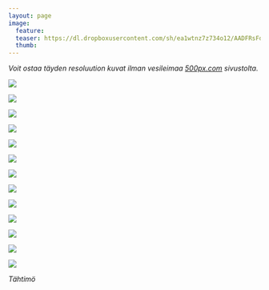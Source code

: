 ```yaml
---
layout: page
image:
  feature:
  teaser: https://dl.dropboxusercontent.com/sh/ea1wtnz7z734o12/AADFRsFd6Nnh7XQcitBekwpVa/luontokuvat/kes%C3%A4/9/DS44873-245px.jpg
  thumb:
---
```


*Voit ostaa täyden resoluution kuvat ilman vesileimaa [500px.com](https://500px.com/minimuutticom/galleries/starworts) sivustolta.*

[![](https://dl.dropboxusercontent.com/sh/ea1wtnz7z734o12/AABXq0Dm8Xiqkryxm4KmzbUla/luontokuvat/kes%C3%A4/9/DS44789-800px.jpg)](https://dl.dropboxusercontent.com/sh/ea1wtnz7z734o12/AAAub-PtnmLBCGTM9xRBuJqua/luontokuvat/kes%C3%A4/9/DS44789.jpg)

[![](https://dl.dropboxusercontent.com/sh/ea1wtnz7z734o12/AACa5XdCkyv9dEBBDAmEpme9a/luontokuvat/kes%C3%A4/9/DS44799-800px.jpg)](https://dl.dropboxusercontent.com/sh/ea1wtnz7z734o12/AAAS2-otNr4zp9Hf-wfFATK3a/luontokuvat/kes%C3%A4/9/DS44799.jpg)

[![](https://dl.dropboxusercontent.com/sh/ea1wtnz7z734o12/AACGnFecPOOprpBia46wqxi4a/luontokuvat/kes%C3%A4/9/DS44803-800px.jpg)](https://dl.dropboxusercontent.com/sh/ea1wtnz7z734o12/AAAtdLmP-lE_IZuHxybzs2X2a/luontokuvat/kes%C3%A4/9/DS44803.jpg)

[![](https://dl.dropboxusercontent.com/sh/ea1wtnz7z734o12/AAA5rfCFTkjPQv4Fu2Oondpta/luontokuvat/kes%C3%A4/9/DS44817-800px.jpg)](https://dl.dropboxusercontent.com/sh/ea1wtnz7z734o12/AADH5uWnobOSyhy7_ev-aye1a/luontokuvat/kes%C3%A4/9/DS44817.jpg)

[![](https://dl.dropboxusercontent.com/sh/ea1wtnz7z734o12/AACquJ7ZBlisWyQJWwu9zYexa/luontokuvat/kes%C3%A4/9/DS44824-800px.jpg)](https://dl.dropboxusercontent.com/sh/ea1wtnz7z734o12/AABnvRIWpGa9MlqtIZ3s7t4Aa/luontokuvat/kes%C3%A4/9/DS44824.jpg)

[![](https://dl.dropboxusercontent.com/sh/ea1wtnz7z734o12/AACWq2x8PfAJpNygFzieIaLda/luontokuvat/kes%C3%A4/9/DS44873-800px.jpg)](https://dl.dropboxusercontent.com/sh/ea1wtnz7z734o12/AAAcmi3fKqi3kfXoPXEF4_N6a/luontokuvat/kes%C3%A4/9/DS44873.jpg)

[![](https://dl.dropboxusercontent.com/sh/ea1wtnz7z734o12/AAApEcR3xMKxPolkvM-TXnFua/luontokuvat/kes%C3%A4/9/DS44887-800px.jpg)](https://dl.dropboxusercontent.com/sh/ea1wtnz7z734o12/AADS3NNI4G7v_CLNNvy5VxPua/luontokuvat/kes%C3%A4/9/DS44887.jpg)

[![](https://dl.dropboxusercontent.com/sh/ea1wtnz7z734o12/AAA-1MjRrLDva0VFlfpc2dxZa/luontokuvat/kes%C3%A4/9/DS44890-800px.jpg)](https://dl.dropboxusercontent.com/sh/ea1wtnz7z734o12/AABde7cVHJQrFNa_Ck25oAWda/luontokuvat/kes%C3%A4/9/DS44890.jpg)

[![](https://dl.dropboxusercontent.com/sh/ea1wtnz7z734o12/AADNyApj456JO2qg2Fp2F1Npa/luontokuvat/kes%C3%A4/9/DS44911-800px.jpg)](https://dl.dropboxusercontent.com/sh/ea1wtnz7z734o12/AADdVXkhpoXmXYAUx3baYFIVa/luontokuvat/kes%C3%A4/9/DS44911.jpg)

[![](https://dl.dropboxusercontent.com/sh/ea1wtnz7z734o12/AAB0CAGWUIW4T8fueGOZmeKPa/luontokuvat/kes%C3%A4/9/DS44916-800px.jpg)](https://dl.dropboxusercontent.com/sh/ea1wtnz7z734o12/AADQqd4vanpbIOwNf2ib-vjYa/luontokuvat/kes%C3%A4/9/DS44916.jpg)

[![](https://dl.dropboxusercontent.com/sh/ea1wtnz7z734o12/AAD3d7QXK8Bo3XLi7kzKYEhva/luontokuvat/kes%C3%A4/9/DS44853-800px.jpg)](https://dl.dropboxusercontent.com/sh/ea1wtnz7z734o12/AACJCbpji9Vht7tuvBIDz7REa/luontokuvat/kes%C3%A4/9/DS44853.jpg)

[![](https://dl.dropboxusercontent.com/sh/ea1wtnz7z734o12/AACzycT8PQz3BzC3nz_cHhKWa/luontokuvat/kes%C3%A4/9/DS44877-800px.jpg)](https://dl.dropboxusercontent.com/sh/ea1wtnz7z734o12/AABpTcVPtH4hVolfQKJKnBo3a/luontokuvat/kes%C3%A4/9/DS44877.jpg)

[![](https://dl.dropboxusercontent.com/sh/ea1wtnz7z734o12/AACFkqG5-dvYP91TEWl6_fbUa/luontokuvat/kes%C3%A4/9/DS44875-800px.jpg)](https://dl.dropboxusercontent.com/sh/ea1wtnz7z734o12/AAA-Av4PUyVPJB02Xc8V213Ma/luontokuvat/kes%C3%A4/9/DS44875.jpg)

*Tähtimö*
